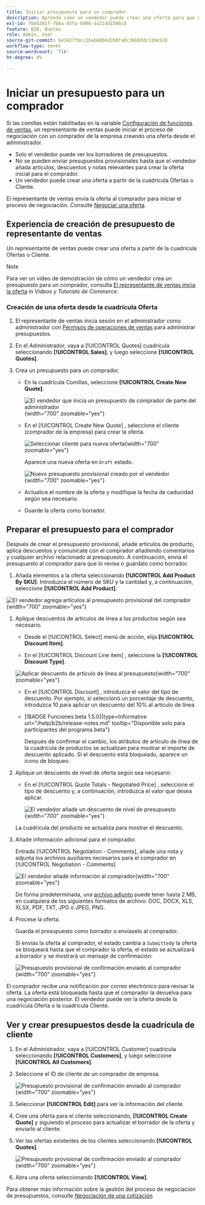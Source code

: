 ```yaml
---
title: Iniciar presupuesto para un comprador
description: Aprenda cómo un vendedor puede crear una oferta para que un comprador específico inicie el proceso de negociación. El vendedor sólo puede enviar presupuestos a los clientes asociados a una cuenta de la empresa en el sitio web seleccionado.
exl-id: 7bbb281f-7b6a-45fa-b906-da314d159bc8
feature: B2B, Quotes
role: Admin, User
source-git-commit: be3427f6cc2bab68b6d2b0fa0c36b83dc310e528
workflow-type: tm+mt
source-wordcount: '716'
ht-degree: 0%

---
```


# Iniciar un presupuesto para un comprador

Si las comillas están habilitadas en la variable [Configuración de funciones de ventas](configure-quotes.md), un representante de ventas puede iniciar el proceso de negociación con un comprador de la empresa creando una oferta desde el administrador.

- Solo el vendedor puede ver los borradores de presupuestos.
- No se pueden enviar presupuestos provisionales hasta que el vendedor añada artículos, descuentos y notas relevantes para crear la oferta inicial para el comprador.
- Un vendedor puede crear una oferta a partir de la cuadrícula Ofertas o Cliente.

El representante de ventas envía la oferta al comprador para iniciar el proceso de negociación. Consulte [Negociar una oferta](quote-price-negotiation.md).

## Experiencia de creación de presupuesto de representante de ventas

Un representante de ventas puede crear una oferta a partir de la cuadrícula Ofertas o Cliente.

>[!NOTE]
>
>Para ver un vídeo de demostración de cómo un vendedor crea un presupuesto para un comprador, consulta [El representante de ventas inicia la oferta](https://experienceleague.adobe.com/docs/commerce-learn/tutorials/b2b/b2b-quote/sales-rep-initiates-quote.html) in _Vídeos y Tutorials de Commerce_.

### Creación de una oferta desde la cuadrícula Oferta

1. El representante de ventas inicia sesión en el administrador como administrador con [Permisos de operaciones de ventas](../systems/permissions.md) para administrar presupuestos.

1. En el Administrador, vaya a [!UICONTROL Quotes] cuadrícula seleccionando **[!UICONTROL Sales]**, y luego seleccione **[!UICONTROL Quotes]**.

1. Crea un presupuesto para un comprador.

   - En la cuadrícula Comillas, seleccione **[!UICONTROL Create New Quote]**.

     ![El vendedor que inicia un presupuesto de comprador de parte del administrador](./assets/quote-draft-from-admin.png){width="700" zoomable="yes"}

   - En el [!UICONTROL Create New Quote] , seleccione el cliente (comprador de la empresa) para crear la oferta.

     ![Seleccionar cliente para nueva oferta](./assets/quote-draft-from-admin-select-buyer.png){width="700" zoomable="yes"}

     Aparece una nueva oferta en `Draft` estado.

     ![Nuevo presupuesto provisional creado por el vendedor](./assets/quote-create-by-seller.png){width="700" zoomable="yes"}

   - Actualice el nombre de la oferta y modifique la fecha de caducidad según sea necesario.

   - Guarde la oferta como borrador.

## Preparar el presupuesto para el comprador

Después de crear el presupuesto provisional, añade artículos de producto, aplica descuentos y comunícate con el comprador añadiendo comentarios y cualquier archivo relacionado al presupuesto. A continuación, envía el presupuesto al comprador para que lo revise o guárdalo como borrador.

1. Añada elementos a la oferta seleccionando **[!UICONTROL Add Product By SKU]**. Introduzca el número de SKU y la cantidad y, a continuación, seleccione **[!UICONTROL Add Product]**.

![El vendedor agrega artículos al presupuesto provisional del comprador](./assets/quote-draft-add-items.png){width="700" zoomable="yes"}

1. Aplique descuentos de artículos de línea a los productos según sea necesario.

   - Desde el [!UICONTROL Select] menú de acción, elija **[!UICONTROL Discount Item]**.

   - En el [!UICONTROL Discount Line item] , seleccione la **[!UICONTROL Discount Type]**.

   ![Aplicar descuento de artículo de línea al presupuesto](./assets/quote-draft-add-items.png){width="700" zoomable="yes"}

   - En el [!UICONTROL Discount] , introduzca el valor del tipo de descuento. Por ejemplo, si seleccionó un porcentaje de descuento, introduzca 10 para aplicar un descuento del 10% al artículo de línea.

   - [!BADGE Funciones beta 1.5.0]{type=Informative url="/help/b2b/release-notes.md" tooltip="Disponible solo para participantes del programa beta"}

     Después de confirmar el cambio, los atributos de artículo de línea de la cuadrícula de productos se actualizan para mostrar el importe de descuento aplicado. Si el descuento está bloqueado, aparece un icono de bloqueo.

1. Aplique un descuento de nivel de oferta según sea necesario:

   - En el [!UICONTROL Quote Totals - Negotiated Price] , seleccione el tipo de descuento y, a continuación, introduzca el valor que desea aplicar.

     ![El vendedor añade un descuento de nivel de presupuesto](./assets/quote-draft-total-discount.png){width="700" zoomable="yes"}

   La cuadrícula del producto se actualiza para mostrar el descuento.

1. Añade información adicional para el comprador.

   Entrada [!UICONTROL Negotiation - Comments], añade una nota y adjunta los archivos auxiliares necesarios para el comprador en [!UICONTROL Negotiation - Comments]

   ![El vendedor añade información al comprador](./assets/quote-draft-add-info-for-buyer.png){width="700" zoomable="yes"}

   De forma predeterminada, una [archivo adjunto](configure-quotes.md) puede tener hasta 2 MB, en cualquiera de los siguientes formatos de archivo: DOC, DOCX, XLS, XLSX, PDF, TXT, JPG o JPEG, PNG.

1. Procese la oferta.

   Guarda el presupuesto como borrador o envíaselo al comprador.

   Si envías la oferta al comprador, el estado cambia a `Submitted`y la oferta se bloqueará hasta que el comprador la oferta, el estado se actualizará a borrador y se mostrará un mensaje de confirmación:

   ![Presupuesto provisional de confirmación enviado al comprador](./assets/quote-draft-submitted-confirmation.png){width="700" zoomable="yes"}

El comprador recibe una notificación por correo electrónico para revisar la oferta. La oferta está bloqueada hasta que el comprador la devuelva para una negociación posterior. El vendedor puede ver la oferta desde la cuadrícula Oferta o la cuadrícula Cliente.

## Ver y crear presupuestos desde la cuadrícula de cliente

1. En el Administrador, vaya a [!UICONTROL Customer] cuadrícula seleccionando **[!UICONTROL Customers]**, y luego seleccione **[!UICONTROL All Customers]**.

1. Seleccione el ID de cliente de un comprador de empresa.

   ![Presupuesto provisional de confirmación enviado al comprador](./assets/quote-view-customer-quotes.png){width="700" zoomable="yes"}

1. Seleccionar **[!UICONTROL Edit]** para ver la información del cliente.

1. Cree una oferta para el cliente seleccionando, **[!UICONTROL Create Quote]** y siguiendo el proceso para actualizar el borrador de la oferta y enviarlo al cliente.

1. Ver las ofertas existentes de los clientes seleccionando **[!UICONTROL Quotes]**.

   ![Presupuesto provisional de confirmación enviado al comprador](./assets/quote-list-from-customer-information.png){width="700" zoomable="yes"}

1. Abra una oferta seleccionando **[!UICONTROL View]**.

Para obtener más información sobre la gestión del proceso de negociación de presupuestos, consulte [Negociación de una cotización](quote-price-negotiation.md)
